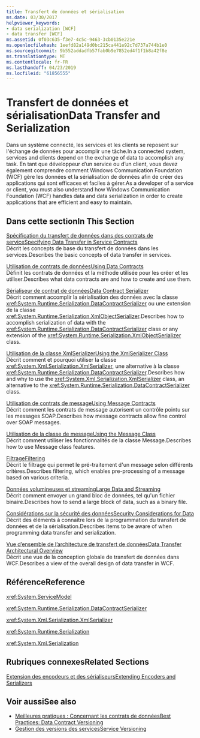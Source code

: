 ```yaml
---
title: Transfert de données et sérialisation
ms.date: 03/30/2017
helpviewer_keywords:
- data serialization [WCF]
- data transfer [WCF]
ms.assetid: 0f03c635-f3e7-4c5c-9463-3cb0135e221e
ms.openlocfilehash: 1eefd82a149d0bc215ca441e92c7d737a744b1e0
ms.sourcegitcommit: 9b552addadfb57fab0b9e7852ed4f1f1b8a42f8e
ms.translationtype: MT
ms.contentlocale: fr-FR
ms.lasthandoff: 04/23/2019
ms.locfileid: "61856555"
---
```

# <a name="data-transfer-and-serialization"></a><span data-ttu-id="c148f-102">Transfert de données et sérialisation</span><span class="sxs-lookup"><span data-stu-id="c148f-102">Data Transfer and Serialization</span></span>
<span data-ttu-id="c148f-103">Dans un système connecté, les services et les clients se reposent sur l'échange de données pour accomplir une tâche.</span><span class="sxs-lookup"><span data-stu-id="c148f-103">In a connected system, services and clients depend on the exchange of data to accomplish any task.</span></span> <span data-ttu-id="c148f-104">En tant que développeur d’un service ou d’un client, vous devez également comprendre comment Windows Communication Foundation (WCF) gère les données et la sérialisation de données afin de créer des applications qui sont efficaces et faciles à gérer.</span><span class="sxs-lookup"><span data-stu-id="c148f-104">As a developer of a service or client, you must also understand how Windows Communication Foundation (WCF) handles data and data serialization in order to create applications that are efficient and easy to maintain.</span></span>  
  
## <a name="in-this-section"></a><span data-ttu-id="c148f-105">Dans cette section</span><span class="sxs-lookup"><span data-stu-id="c148f-105">In This Section</span></span>  
 [<span data-ttu-id="c148f-106">Spécification du transfert de données dans des contrats de service</span><span class="sxs-lookup"><span data-stu-id="c148f-106">Specifying Data Transfer in Service Contracts</span></span>](../../../../docs/framework/wcf/feature-details/specifying-data-transfer-in-service-contracts.md)  
 <span data-ttu-id="c148f-107">Décrit les concepts de base du transfert de données dans les services.</span><span class="sxs-lookup"><span data-stu-id="c148f-107">Describes the basic concepts of data transfer in services.</span></span>  
  
 [<span data-ttu-id="c148f-108">Utilisation de contrats de données</span><span class="sxs-lookup"><span data-stu-id="c148f-108">Using Data Contracts</span></span>](../../../../docs/framework/wcf/feature-details/using-data-contracts.md)  
 <span data-ttu-id="c148f-109">Définit les contrats de données et la méthode utilisée pour les créer et les utiliser.</span><span class="sxs-lookup"><span data-stu-id="c148f-109">Describes what data contracts are and how to create and use them.</span></span>  
  
 [<span data-ttu-id="c148f-110">Sérialiseur de contrat de données</span><span class="sxs-lookup"><span data-stu-id="c148f-110">Data Contract Serializer</span></span>](../../../../docs/framework/wcf/feature-details/data-contract-serializer.md)  
 <span data-ttu-id="c148f-111">Décrit comment accomplir la sérialisation des données avec la classe <xref:System.Runtime.Serialization.DataContractSerializer> ou une extension de la classe <xref:System.Runtime.Serialization.XmlObjectSerializer>.</span><span class="sxs-lookup"><span data-stu-id="c148f-111">Describes how to accomplish serialization of data with the <xref:System.Runtime.Serialization.DataContractSerializer> class or any extension of the <xref:System.Runtime.Serialization.XmlObjectSerializer> class.</span></span>  
  
 [<span data-ttu-id="c148f-112">Utilisation de la classe XmlSerializer</span><span class="sxs-lookup"><span data-stu-id="c148f-112">Using the XmlSerializer Class</span></span>](../../../../docs/framework/wcf/feature-details/using-the-xmlserializer-class.md)  
 <span data-ttu-id="c148f-113">Décrit comment et pourquoi utiliser la classe <xref:System.Xml.Serialization.XmlSerializer>, une alternative à la classe <xref:System.Runtime.Serialization.DataContractSerializer>.</span><span class="sxs-lookup"><span data-stu-id="c148f-113">Describes how and why to use the <xref:System.Xml.Serialization.XmlSerializer> class, an alternative to the <xref:System.Runtime.Serialization.DataContractSerializer> class.</span></span>  
  
 [<span data-ttu-id="c148f-114">Utilisation de contrats de message</span><span class="sxs-lookup"><span data-stu-id="c148f-114">Using Message Contracts</span></span>](../../../../docs/framework/wcf/feature-details/using-message-contracts.md)  
 <span data-ttu-id="c148f-115">Décrit comment les contrats de message autorisent un contrôle pointu sur les messages SOAP.</span><span class="sxs-lookup"><span data-stu-id="c148f-115">Describes how message contracts allow fine control over SOAP messages.</span></span>  
  
 [<span data-ttu-id="c148f-116">Utilisation de la classe de message</span><span class="sxs-lookup"><span data-stu-id="c148f-116">Using the Message Class</span></span>](../../../../docs/framework/wcf/feature-details/using-the-message-class.md)  
 <span data-ttu-id="c148f-117">Décrit comment utiliser les fonctionnalités de la classe Message.</span><span class="sxs-lookup"><span data-stu-id="c148f-117">Describes how to use Message class features.</span></span>  
  
 [<span data-ttu-id="c148f-118">Filtrage</span><span class="sxs-lookup"><span data-stu-id="c148f-118">Filtering</span></span>](../../../../docs/framework/wcf/feature-details/filtering.md)  
 <span data-ttu-id="c148f-119">Décrit le filtrage qui permet le pré-traitement d'un message selon différents critères.</span><span class="sxs-lookup"><span data-stu-id="c148f-119">Describes filtering, which enables pre-processing of a message based on various criteria.</span></span>  
  
 [<span data-ttu-id="c148f-120">Données volumineuses et streaming</span><span class="sxs-lookup"><span data-stu-id="c148f-120">Large Data and Streaming</span></span>](../../../../docs/framework/wcf/feature-details/large-data-and-streaming.md)  
 <span data-ttu-id="c148f-121">Décrit comment envoyer un grand bloc de données, tel qu'un fichier binaire.</span><span class="sxs-lookup"><span data-stu-id="c148f-121">Describes how to send a large block of data, such as a binary file.</span></span>  
  
 [<span data-ttu-id="c148f-122">Considérations sur la sécurité des données</span><span class="sxs-lookup"><span data-stu-id="c148f-122">Security Considerations for Data</span></span>](../../../../docs/framework/wcf/feature-details/security-considerations-for-data.md)  
 <span data-ttu-id="c148f-123">Décrit des éléments à connaître lors de la programmation du transfert de données et de la sérialisation.</span><span class="sxs-lookup"><span data-stu-id="c148f-123">Describes items to be aware of when programming data transfer and serialization.</span></span>  
  
 [<span data-ttu-id="c148f-124">Vue d’ensemble de l’architecture de transfert de données</span><span class="sxs-lookup"><span data-stu-id="c148f-124">Data Transfer Architectural Overview</span></span>](../../../../docs/framework/wcf/feature-details/data-transfer-architectural-overview.md)  
 <span data-ttu-id="c148f-125">Décrit une vue de la conception globale de transfert de données dans WCF.</span><span class="sxs-lookup"><span data-stu-id="c148f-125">Describes a view of the overall design of data transfer in WCF.</span></span>  
  
## <a name="reference"></a><span data-ttu-id="c148f-126">Référence</span><span class="sxs-lookup"><span data-stu-id="c148f-126">Reference</span></span>  
 <xref:System.ServiceModel>  
  
 <xref:System.Runtime.Serialization.DataContractSerializer>  
  
 <xref:System.Xml.Serialization.XmlSerializer>  
  
 <xref:System.Runtime.Serialization>  
  
 <xref:System.Xml.Serialization>  
  
## <a name="related-sections"></a><span data-ttu-id="c148f-127">Rubriques connexes</span><span class="sxs-lookup"><span data-stu-id="c148f-127">Related Sections</span></span>  
 [<span data-ttu-id="c148f-128">Extension des encodeurs et des sérialiseurs</span><span class="sxs-lookup"><span data-stu-id="c148f-128">Extending Encoders and Serializers</span></span>](../../../../docs/framework/wcf/extending/extending-encoders-and-serializers.md)  
  
## <a name="see-also"></a><span data-ttu-id="c148f-129">Voir aussi</span><span class="sxs-lookup"><span data-stu-id="c148f-129">See also</span></span>

- [<span data-ttu-id="c148f-130">Meilleures pratiques : Concernant les contrats de données</span><span class="sxs-lookup"><span data-stu-id="c148f-130">Best Practices: Data Contract Versioning</span></span>](../../../../docs/framework/wcf/best-practices-data-contract-versioning.md)
- [<span data-ttu-id="c148f-131">Gestion des versions des services</span><span class="sxs-lookup"><span data-stu-id="c148f-131">Service Versioning</span></span>](../../../../docs/framework/wcf/service-versioning.md)
